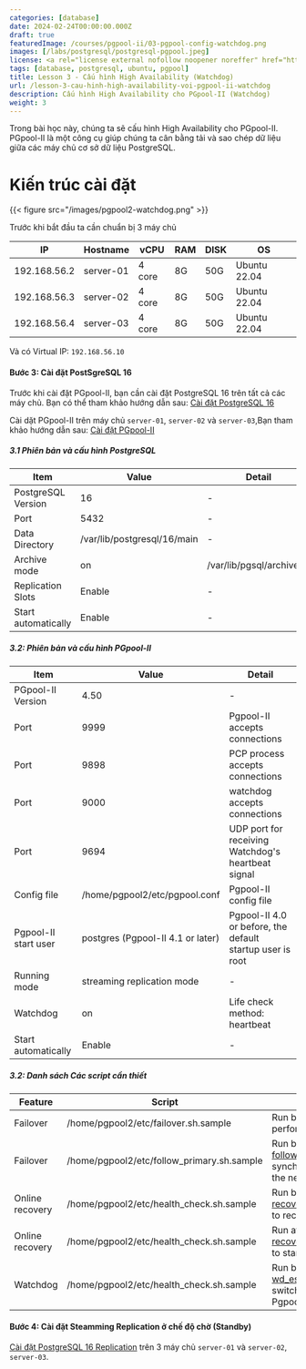 ```yaml
---
categories: [database]
date: 2024-02-24T00:00:00.000Z
draft: true
featuredImage: /courses/pgpool-ii/03-pgpool-config-watchdog.png
images: [/labs/postgresql/postgresql-pgpool.jpeg]
license: <a rel="license external nofollow noopener noreffer" href="https://creativecommons.org/licenses/by-nc/4.0/" target="_blank">CC BY-NC 4.0</a>
tags: [database, postgresql, ubuntu, pgpool]
title: Lesson 3 - Cấu hình High Availability (Watchdog)
url: /lesson-3-cau-hinh-high-availability-voi-pgpool-ii-watchdog
description: Cấu hình High Availability cho PGpool-II (Watchdog)
weight: 3
---
```


Trong bài học này, chúng ta sẽ cấu hình High Availability cho PGpool-II. PGpool-II là một công cụ giúp chúng ta cân bằng tải và sao chép dữ liệu giữa các máy chủ cơ sở dữ liệu PostgreSQL.

# Kiến trúc cài đặt

{{< figure src="/images/pgpool2-watchdog.png" >}}

Trước khi bắt đầu ta cần chuẩn bị 3 máy chủ

| IP           | Hostname  | vCPU   | RAM | DISK | OS           |
| ------------ | --------- | ------ | --- | ---- | ------------ |
| 192.168.56.2 | server-01 | 4 core | 8G  | 50G  | Ubuntu 22.04 |
| 192.168.56.3 | server-02 | 4 core | 8G  | 50G  | Ubuntu 22.04 |
| 192.168.56.4 | server-03 | 4 core | 8G  | 50G  | Ubuntu 22.04 |

Và có Virtual IP: `192.168.56.10`

#### Bước 3: Cài đặt PostSgreSQL 16

Trước khi cài đặt PGpool-II, bạn cần cài đặt PostgreSQL 16 trên tất cả các máy chủ. Bạn có thể tham khảo hướng dẫn sau: [Cài đặt PostgreSQL 16](/cai-dat-va-bao-mat-postgresql-16-tren-ubuntu-2204)

Cài dặt PGpool-II trên máy chủ `server-01`, `server-02` và `server-03`,Bạn tham khảo hướng dẫn sau: [Cài đặt PGpool-II](/lesson-1-cai-dat-pgpool-ii-tren-ubuntu-22-04)

##### 3.1 Phiên bản và cấu hình PostgreSQL

| Item                | Value                       | Detail                    |
| ------------------- | --------------------------- | ------------------------- |
| PostgreSQL Version  | 16                          | -                         |
| Port                | 5432                        | -                         |
| Data Directory      | /var/lib/postgresql/16/main | -                         |
| Archive mode        | on                          | /var/lib/pgsql/archivedir |
| Replication Slots   | Enable                      | -                         |
| Start automatically | Enable                      | -                         |

##### 3.2: Phiên bản và cấu hình PGpool-II

| Item                 | Value                             | Detail                                                    |
| -------------------- | --------------------------------- | --------------------------------------------------------- |
| PGpool-II Version    | 4.50                              | -                                                         |
| Port                 | 9999                              | Pgpool-II accepts connections                             |
| Port                 | 9898                              | PCP process accepts connections                           |
| Port                 | 9000                              | watchdog accepts connections                              |
| Port                 | 9694                              | UDP port for receiving Watchdog's heartbeat signal        |
| Config file          | /home/pgpool2/etc/pgpool.conf     | Pgpool-II config file                                     |
| Pgpool-II start user | postgres (Pgpool-II 4.1 or later) | Pgpool-II 4.0 or before, the default startup user is root |
| Running mode         | streaming replication mode        | -                                                         |
| Watchdog             | on                                | Life check method: heartbeat                              |
| Start automatically  | Enable                            | -                                                         |

##### 3.2: Danh sách Các script cần thiết

| Feature         | Script                                     | Detail                                                                                                                                                                                          |
| --------------- | ------------------------------------------ | ----------------------------------------------------------------------------------------------------------------------------------------------------------------------------------------------- |
| Failover        | /home/pgpool2/etc/failover.sh.sample       | Run by [failover_command](https://www.pgpool.net/docs/42/en/html/runtime-config-failover.html#GUC-FAILOVER-COMMAND)  to perform failover                                                        |
| Failover        | /home/pgpool2/etc/follow_primary.sh.sample | Run by [follow_primary_command](https://www.pgpool.net/docs/42/en/html/runtime-config-failover.html#GUC-FOLLOW-PRIMARY-COMMAND) to synchronize the Standby with the new Primary after failover. |
| Online recovery | /home/pgpool2/etc/health_check.sh.sample   | Run by [recovery_1st_stage_command](https://www.pgpool.net/docs/42/en/html/runtime-online-recovery.html#GUC-RECOVERY-1ST-STAGE-COMMAND) to recovery a Standby node                              |
| Online recovery | /home/pgpool2/etc/health_check.sh.sample   | Run after [recovery_1st_stage_command](https://www.pgpool.net/docs/42/en/html/runtime-online-recovery.html#GUC-RECOVERY-1ST-STAGE-COMMAND) to start the Standby node                            |
| Watchdog        | /home/pgpool2/etc/health_check.sh.sample   | Run by [wd_escalation_command](https://www.pgpool.net/docs/42/en/html/runtime-watchdog-config.html#GUC-WD-ESCALATION-COMMAND) to switch the Active/Standby Pgpool-II safely                     |

#### Bước 4: Cài đặt Steamming Replication ở chế độ chờ (Standby)

[Cài đặt PostgreSQL 16 Replication](/thiet-lap-postgresql-replication-huong-chi-tiet-tung-buoc) trên 3 máy chủ `server-01` và `server-02`, `server-03`.
